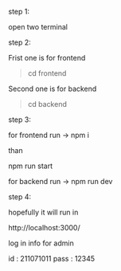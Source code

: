 step 1: 

open two terminal

step 2:

Frist one is for frontend

>cd frontend

Second one is for backend

>cd backend

step 3:

for frontend run -> npm i

than 

npm run start


for backend run -> npm run dev

step 4:

hopefully it will run in 

http://localhost:3000/


log in info for admin

id : 211071011
pass : 12345
